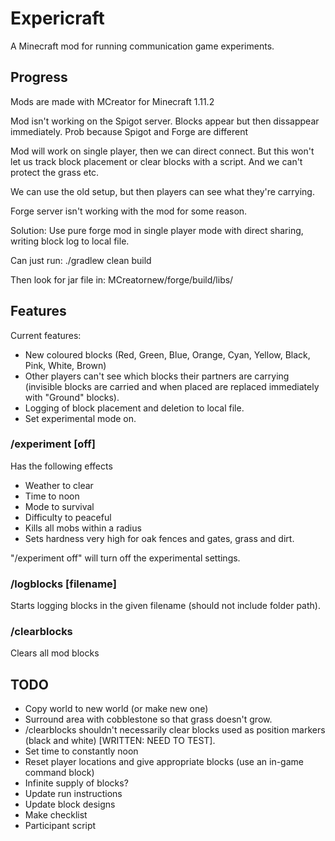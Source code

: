 # Expericraft

A Minecraft mod for running communication game experiments.


## Progress

Mods are made with MCreator for Minecraft 1.11.2

Mod isn't working on the Spigot server.  Blocks appear but then dissappear immediately.  Prob because Spigot and Forge are different 

Mod will work on single player, then we can direct connect.  But this won't let us track block placement or clear blocks with a script.  And we can't protect the grass etc.

We can use the old setup, but then players can see what they're carrying.

Forge server isn't working with the mod for some reason.

Solution: Use pure forge mod in single player mode with direct sharing, writing block log to local file.  

Can just run: ./gradlew clean build

Then look for jar file in: MCreatornew/forge/build/libs/

## Features

Current features:

-  New coloured blocks (Red, Green, Blue, Orange, Cyan, Yellow, Black, Pink, White, Brown)
-  Other players can't see which blocks their partners are carrying (invisible blocks are carried and when placed are replaced immediately with "Ground" blocks).
-  Logging of block placement and deletion to local file.
-  Set experimental mode on.

### /experiment [off]

Has the following effects

-  Weather to clear
-  Time to noon
-  Mode to survival
-  Difficulty to peaceful
-  Kills all mobs within a radius
-  Sets hardness very high for oak fences and gates, grass and dirt.

"/experiment off" will turn off the experimental settings.

### /logblocks [filename]

Starts logging blocks in the given filename (should not include folder path).

### /clearblocks

Clears all mod blocks

## TODO


-  Copy world to new world (or make new one)
-  Surround area with cobblestone so that grass doesn't grow.
-  /clearblocks shouldn't necessarily clear blocks used as position markers (black and white) [WRITTEN: NEED TO TEST].
-  Set time to constantly noon
-  Reset player locations and give appropriate blocks (use an in-game command block)
-  Infinite supply of blocks?
-  Update run instructions
-  Update block designs
-  Make checklist
-  Participant script